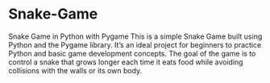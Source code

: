 # Snake-Game
Snake Game in Python with Pygame This is a simple Snake Game built using Python and the Pygame library. It’s an ideal project for beginners to practice Python and basic game development concepts. The goal of the game is to control a snake that grows longer each time it eats food while avoiding collisions with the walls or its own body.
